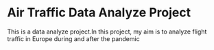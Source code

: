 # Air Traffic Data Analyze Project
This is a data analyze project.In this project, my aim is to analyze flight traffic in Europe during and after the pandemic
